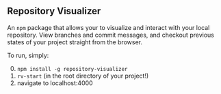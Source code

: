 ## Repository Visualizer

An `npm` package that allows your to visualize and interact with your local repository. View branches and commit messages, and checkout previous states of your project straight from the browser.

To run, simply:

  0. `npm install -g repository-visualizer`
  0. `rv-start` (in the root directory of your project!)
  0. navigate to localhost:4000

